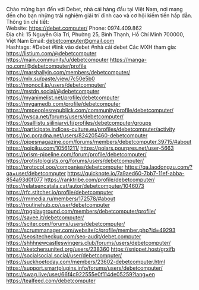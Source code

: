 
Chào mừng bạn đến với Debet, nhà cái hàng đầu tại Việt Nam, nơi mang đến cho bạn những trải nghiệm giải trí đỉnh cao và cơ hội kiếm tiền hấp dẫn.
Thông tin chi tiết:    
Website: https://debet.computer/
Phone: 0974.409.862  
Địa chỉ: 15 Nguyễn Gia Trí, Phường 25, Bình Thạnh, Hồ Chí Minh 700000, Việt Nam 
Email: debetcomputer@gmail.com  
Hashtags: #Debet #link vào debet #nhà cái debet
Các MXH tham gia:
https://listium.com/@debetcomputer
https://main.community/u/debetcomputer
https://manga-no.com/@debetcomputer/profile
https://marshallyin.com/members/debetcomputer/ 
https://mlx.su/paste/view/7c50e5b0
https://monocil.jp/users/debetcomputer/
https://mstdn.social/@debetcomputer
https://myanimelist.net/profile/debetcomputer
https://mygamedb.com/profile/debetcomputer
https://nmpeoplesrepublick.com/community/profile/debetcomputer/
https://nysca.net/forums/users/debetcomputer/ 
https://osalllistu.siilinjarvi.fi/profiles/debetcomputer/groups
https://participate.indices-culture.eu/profiles/debetcomputer/activity
https://pc.poradna.net/users/824205460-debetcomputer
https://pipesmagazine.com/forums/members/debetcomputer.39715/#about
https://poipiku.com/10561211/
https://polars.pourpres.net/user-5663
https://prism-pipeline.com/forum/profile/debetcomputer/
https://protistologists.org/forums/users/debetcomputer/
https://protocol.ooo/companies/debetcomputer
https://qa.laodongzu.com/?qa=user/debetcomputer
https://quicknote.io/7a9aed60-7bb7-11ef-abba-854a93d0f077
https://ranktribe.com/profile/debetcomputer/
https://relatsencatala.cat/autor/debetcomputer/1046073
https://rfc.stitcher.io/profile/debetcomputer
https://rmmedia.ru/members/172578/#about 
https://routinehub.co/user/debetcomputer
https://rpgplayground.com/members/debetcomputer/profile/
https://savee.it/debetcomputer/
https://sciter.com/forums/users/debetcomputer/
https://scrummanager.com/website/c/profile/member.php?id=49293
https://seositecheckup.com/seo-audit/debet.computer
https://shhhnewcastleswingers.club/forums/users/debetcomputer/
https://sketchersunited.org/users/238360
https://snippet.host/grxifb
https://socialsocial.social/user/debetcomputer/
https://suckhoetoday.com/members/23602-debetcomputer.html
https://support.smartplugins.info/forums/users/debetcomputer/
https://swag.live/user/66f4c922555e0f114de05259?lang=en
https://tealfeed.com/debetcomputer












